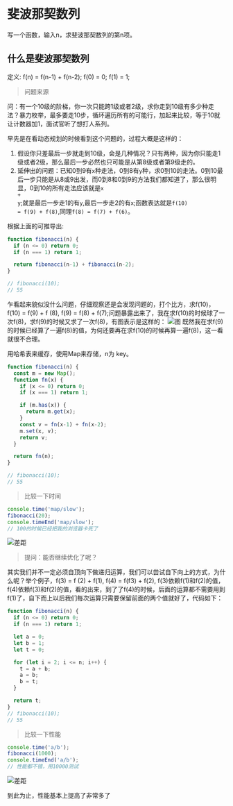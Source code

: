 # 斐波那契数列

写一个函数，输入n，求斐波那契数列的第n项。

## 什么是斐波那契数列

  定义: f(n) = f(n-1) + f(n-2); f(0) = 0; f(1) = 1;

> 问题来源

问：有一个10级的阶梯，你一次只能跨1级或者2级，求你走到10级有多少种走法？暴力枚举，最多要走10步，循环遍历所有的可能行，加起来比较，等于10就让计数器加1，面试官听了想打人系列。

早先是在看动态规划的时候看到这个问题的，过程大概是这样的：

1. 假设你只差最后一步就走到10级，会是几种情况？只有两种，因为你只能走1级或者2级，那么最后一步必然也只可能是从第8级或者第9级走的。
2. 延伸出的问题：已知0到9有<code>x</code>种走法，0到8有<code>y</code>种，求0到10的走法。0到10最后一步只能是从8或9出发，而0到8和0到9的方法我们都知道了，那么很明显，0到10的所有走法应该就是<code>x + y</code>;就是最后一步走1的有<code>y</code>,最后一步走2的有<code>x</code>;函数表达就是<code>f(10) = f(9) + f(8)</code>,同理<code>f(8) = f(7) + f(6)</code>。

根据上面的可推导出:

```js
function fibonacci(n) {
  if (n <= 0) return 0;
  if (n === 1) return 1;

  return fibonacci(n-1) + fibonacci(n-2);
}

// fibonacci(10);
// 55
```

乍看起来貌似没什么问题，仔细观察还是会发现问题的，打个比方，求f(10)，f(10) = f(9) + f (8), f(9) = f(8) + f(7);问题暴露出来了，我在求f(10)的时候球了一次f(8)，求f(9)的时候又求了一次f(8)，有图表示是这样的：
![图](https://github.com/shiyangzhaoa/easy-tips/blob/master/img/fibonacci.jpg)
既然我在求f(9)的时候已经算了一遍f(8)的值，为何还要再在求f(10)的时候再算一遍f(8)，这一看就很不合理。

用哈希表来缓存，使用Map来存储，n为 key。

```js
function fibonacci(n) {
  const m = new Map();
  function fn(x) {
    if (x <= 0) return 0;
    if (x === 1) return 1;

    if (m.has(x)) {
      return m.get(x);
    }
    const v = fn(x-1) + fn(x-2);
    m.set(x, v);
    return v;
  }

  return fn(n);
}

// fibonacci(10);
// 55
```

> 比较一下时间

```js
console.time('map/slow');
fibonacci(20);
console.timeEnd('map/slow');
// 100的时候已经把我的浏览器卡死了
```

![差距](https://github.com/shiyangzhaoa/easy-tips/blob/master/img/fib_map.jpg)

> 提问：能否继续优化了呢？

其实我们并不一定必须自顶向下做递归运算，我们可以尝试自下向上的方式，为什么呢？举个例子，f(3) = f (2) + f(1), f(4) = f(f3) + f(2), f(3)依赖f(1)和f(2)的值，f(4)依赖f(3)和f(2)的值，看的出来，到了了f(4)的时候，后面的运算都不需要用到f(1)了，自下而上以后我们每次运算只需要保留前面的两个值就好了，代码如下：

```js
function fibonacci(n) {
  if (n <= 0) return 0;
  if (n === 1) return 1;

  let a = 0;
  let b = 1;
  let t = 0;

  for (let i = 2; i <= n; i++) {
    t = a + b;
    a = b;
    b = t;
  }

  return t;
}
// fibonacci(10);
// 55
```

>比较一下性能

```js
console.time('a/b');
fibonacci(1000);
console.timeEnd('a/b');
// 性能都不错，用10000测试
```

![差距](https://github.com/shiyangzhaoa/easy-tips/blob/master/img/fib_best.jpg)

到此为止，性能基本上提高了非常多了